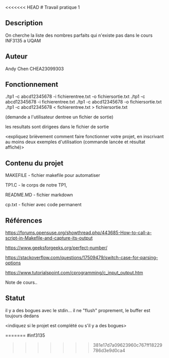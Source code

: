 <<<<<<< HEAD
﻿# Travail pratique 1

   ## Description

   On cherche la liste des nombres parfaits qui n'existe pas
   dans le cours INF3135 a UQAM

   ## Auteur

   Andy Chen CHEA23099303	

   ## Fonctionnement

   ./tp1 -c abcd12345678 -i fichierentree.txt -o fichiersortie.txt
   ./tp1 -c abcd12345678 -i fichierentree.txt
   ./tp1 -c abcd12345678 -o fichiersortie.txt 
   ./tp1 -c abcd12345678 < fichierentree.txt > fichiersortie.txt

   (demande a l'utilisateur dentree un fichier de sortie)

   les resultats sont dirigees dans le fichier de sortie

   <expliquez brièvement comment faire fonctionner votre projet, en inscrivant
   au moins deux exemples d'utilisation (commande lancée et résultat affiché)>

   ## Contenu du projet

   MAKEFILE - fichier makefile pour automatiser 

   TP1.C - le corps de notre TP1,

   README.MD - fichier markdown

   cp.txt - fichier avec code permanent

   ## Références
   https://forums.opensuse.org/showthread.php/443685-How-to-call-a-script-in-Makefile-and-capture-its-output

   https://www.geeksforgeeks.org/perfect-number/

   https://stackoverflow.com/questions/17509479/switch-case-for-parsing-options

   https://www.tutorialspoint.com/cprogramming/c_input_output.htm
     
   
   Note de cours..

   ## Statut
   
   il y a des bogues avec le stdin... il ne "flush" proprement, le buffer est toujours dedans

   <indiquez si le projet est complété ou s'il y a des bogues>
   
=======
#inf3135
>>>>>>> 381e17d7a09623960c767ff18229786d3e9d0ca4
